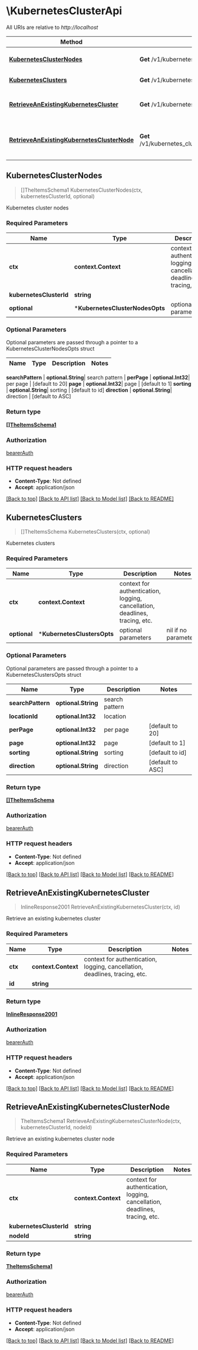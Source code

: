 # \KubernetesClusterApi

All URIs are relative to *http://localhost*

Method | HTTP request | Description
------------- | ------------- | -------------
[**KubernetesClusterNodes**](KubernetesClusterApi.md#KubernetesClusterNodes) | **Get** /v1/kubernetes_clusters/{kubernetes_cluster_id}/nodes | Kubernetes cluster nodes
[**KubernetesClusters**](KubernetesClusterApi.md#KubernetesClusters) | **Get** /v1/kubernetes_clusters | Kubernetes clusters
[**RetrieveAnExistingKubernetesCluster**](KubernetesClusterApi.md#RetrieveAnExistingKubernetesCluster) | **Get** /v1/kubernetes_clusters/{id} | Retrieve an existing kubernetes cluster
[**RetrieveAnExistingKubernetesClusterNode**](KubernetesClusterApi.md#RetrieveAnExistingKubernetesClusterNode) | **Get** /v1/kubernetes_clusters/{kubernetes_cluster_id}/nodes/{node_id} | Retrieve an existing kubernetes cluster node



## KubernetesClusterNodes

> []TheItemsSchema1 KubernetesClusterNodes(ctx, kubernetesClusterId, optional)

Kubernetes cluster nodes

### Required Parameters


Name | Type | Description  | Notes
------------- | ------------- | ------------- | -------------
**ctx** | **context.Context** | context for authentication, logging, cancellation, deadlines, tracing, etc.
**kubernetesClusterId** | **string**|  | 
 **optional** | ***KubernetesClusterNodesOpts** | optional parameters | nil if no parameters

### Optional Parameters

Optional parameters are passed through a pointer to a KubernetesClusterNodesOpts struct


Name | Type | Description  | Notes
------------- | ------------- | ------------- | -------------

 **searchPattern** | **optional.String**|  search pattern | 
 **perPage** | **optional.Int32**|  per page | [default to 20]
 **page** | **optional.Int32**|  page | [default to 1]
 **sorting** | **optional.String**|  sorting | [default to id]
 **direction** | **optional.String**|  direction | [default to ASC]

### Return type

[**[]TheItemsSchema1**](The_Items_Schema_1.md)

### Authorization

[bearerAuth](../README.md#bearerAuth)

### HTTP request headers

- **Content-Type**: Not defined
- **Accept**: application/json

[[Back to top]](#) [[Back to API list]](../README.md#documentation-for-api-endpoints)
[[Back to Model list]](../README.md#documentation-for-models)
[[Back to README]](../README.md)


## KubernetesClusters

> []TheItemsSchema KubernetesClusters(ctx, optional)

Kubernetes clusters

### Required Parameters


Name | Type | Description  | Notes
------------- | ------------- | ------------- | -------------
**ctx** | **context.Context** | context for authentication, logging, cancellation, deadlines, tracing, etc.
 **optional** | ***KubernetesClustersOpts** | optional parameters | nil if no parameters

### Optional Parameters

Optional parameters are passed through a pointer to a KubernetesClustersOpts struct


Name | Type | Description  | Notes
------------- | ------------- | ------------- | -------------
 **searchPattern** | **optional.String**|  search pattern | 
 **locationId** | **optional.Int32**|  location | 
 **perPage** | **optional.Int32**|  per page | [default to 20]
 **page** | **optional.Int32**|  page | [default to 1]
 **sorting** | **optional.String**|  sorting | [default to id]
 **direction** | **optional.String**|  direction | [default to ASC]

### Return type

[**[]TheItemsSchema**](The_Items_Schema.md)

### Authorization

[bearerAuth](../README.md#bearerAuth)

### HTTP request headers

- **Content-Type**: Not defined
- **Accept**: application/json

[[Back to top]](#) [[Back to API list]](../README.md#documentation-for-api-endpoints)
[[Back to Model list]](../README.md#documentation-for-models)
[[Back to README]](../README.md)


## RetrieveAnExistingKubernetesCluster

> InlineResponse2001 RetrieveAnExistingKubernetesCluster(ctx, id)

Retrieve an existing kubernetes cluster

### Required Parameters


Name | Type | Description  | Notes
------------- | ------------- | ------------- | -------------
**ctx** | **context.Context** | context for authentication, logging, cancellation, deadlines, tracing, etc.
**id** | **string**|  | 

### Return type

[**InlineResponse2001**](inline_response_200_1.md)

### Authorization

[bearerAuth](../README.md#bearerAuth)

### HTTP request headers

- **Content-Type**: Not defined
- **Accept**: application/json

[[Back to top]](#) [[Back to API list]](../README.md#documentation-for-api-endpoints)
[[Back to Model list]](../README.md#documentation-for-models)
[[Back to README]](../README.md)


## RetrieveAnExistingKubernetesClusterNode

> TheItemsSchema1 RetrieveAnExistingKubernetesClusterNode(ctx, kubernetesClusterId, nodeId)

Retrieve an existing kubernetes cluster node

### Required Parameters


Name | Type | Description  | Notes
------------- | ------------- | ------------- | -------------
**ctx** | **context.Context** | context for authentication, logging, cancellation, deadlines, tracing, etc.
**kubernetesClusterId** | **string**|  | 
**nodeId** | **string**|  | 

### Return type

[**TheItemsSchema1**](The_Items_Schema_1.md)

### Authorization

[bearerAuth](../README.md#bearerAuth)

### HTTP request headers

- **Content-Type**: Not defined
- **Accept**: application/json

[[Back to top]](#) [[Back to API list]](../README.md#documentation-for-api-endpoints)
[[Back to Model list]](../README.md#documentation-for-models)
[[Back to README]](../README.md)

